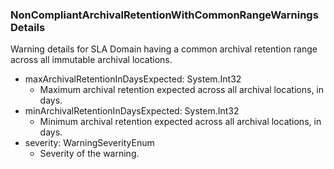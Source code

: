 ### NonCompliantArchivalRetentionWithCommonRangeWarningsDetails
Warning details for SLA Domain having a common archival retention range across all immutable archival locations.

- maxArchivalRetentionInDaysExpected: System.Int32
  - Maximum archival retention expected across all archival locations, in days.
- minArchivalRetentionInDaysExpected: System.Int32
  - Minimum archival retention expected across all archival locations, in days.
- severity: WarningSeverityEnum
  - Severity of the warning.
